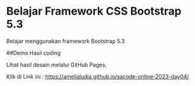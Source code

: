 # Belajar Framework CSS Bootstrap 5.3
Belajar menggunakan framework Bootstrap 5.3


 ##Demo Hasil coding

 Lihat hasil desain melalui GitHub Pages.

 Klik di Link ini :  https://amelialudia.github.io/sacode-online-2023-day04/
